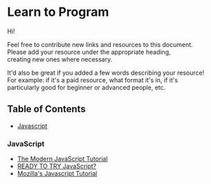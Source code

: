# Learn to Program

Hi!

Feel free to contribute new links and resources to this document.<br />
Please add your resource under the appropriate heading,<br />
creating new ones where necessary.

It'd also be great if you added a few words describing your resource!<br />
For example: if it's a paid resource, what format it's in, if it's<br /> 
particularly good for beginner or advanced people, etc.

## Table of Contents

- [Javascript](#javascript)

### JavaScript

- [The Modern JavaScript Tutorial](https://javascript.info/)
- [READY TO TRY JavaScript?](https://www.javascript.com/)
- [Mozilla's Javascript Tutorial](https://developer.mozilla.org/id/docs/Web/JavaScript)
